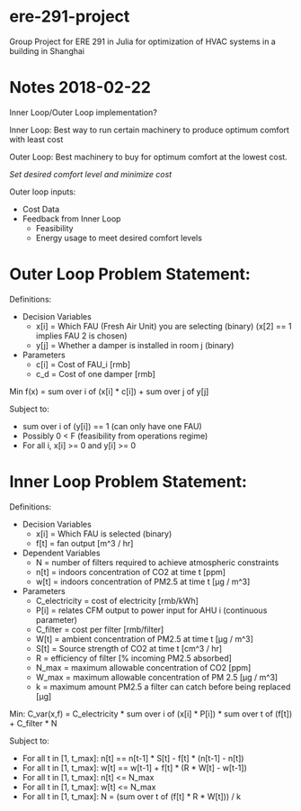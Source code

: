 # ere-291-project
Group Project for ERE 291 in Julia for optimization of HVAC systems in a building in Shanghai


# Notes 2018-02-22

Inner Loop/Outer Loop implementation?

Inner Loop: Best way to run certain machinery to produce optimum comfort with least cost

Outer Loop: Best machinery to buy for optimum comfort at the lowest cost. 

*Set desired comfort level and minimize cost* 

Outer loop inputs:
* Cost Data
* Feedback from Inner Loop
    * Feasibility
    * Energy usage to meet desired comfort levels


# Outer Loop Problem Statement:

Definitions: 
* Decision Variables
    * x[i] = Which FAU (Fresh Air Unit) you are selecting (binary) (x[2] == 1 implies FAU 2 is chosen)
    * y[j] = Whether a damper is installed in room j (binary)
* Parameters
    * c[i] = Cost of FAU_i [rmb]
    * c_d  = Cost of one damper [rmb]

Min f(x) = sum over i of (x[i] * c[i])  + sum over j of y[j]

Subject to:

* sum over i of (y[i]) == 1 (can only have one FAU)
* Possibly 0 < F (feasibility from operations regime)
* For all i, x[i] >= 0 and y[i] >= 0


# Inner Loop Problem Statement:

Definitions:

* Decision Variables
    * x[i] = Which FAU is selected (binary)
    * f[t] = fan output [m^3 / hr]
* Dependent Variables
    * N = number of filters required to achieve atmospheric constraints
    * n[t] = indoors concentration of CO2 at time t [ppm]
    * w[t] = indoors concentration of PM2.5 at time t [µg / m^3]
* Parameters
    * C_electricity = cost of electricity [rmb/kWh]
    * P[i] = relates CFM output to power input for AHU i (continuous parameter)
    * C_filter = cost per filter [rmb/filter]
    * W[t] = ambient concentration of PM2.5 at time t [µg / m^3]
    * S[t] = Source strength of CO2 at time t [cm^3 / hr]
    * R = efficiency of filter [% incoming PM2.5 absorbed]
    * N_max = maximum allowable concentration of CO2 [ppm]
    * W_max = maximum allowable concentration of PM 2.5 [µg / m^3]
    * k = maximum amount PM2.5 a filter can catch before being replaced [µg]

Min: C_var(x,f) = C_electricity * sum over i of (x[i] * P[i]) * sum over t of (f[t]) + C_filter * N

Subject to:

* For all t in [1, t_max]: n[t] == n[t-1] * S[t] - f[t] * (n[t-1] - n[t])
* For all t in [1, t_max]: w[t] == w[t-1] + f[t] * (R * W[t] - w[t-1])
* For all t in [1, t_max]: n[t] <= N_max
* For all t in [1, t_max]: w[t] <= N_max
* For all t in [1, t_max]: N = (sum over t of (f[t] * R * W[t])) / k 


